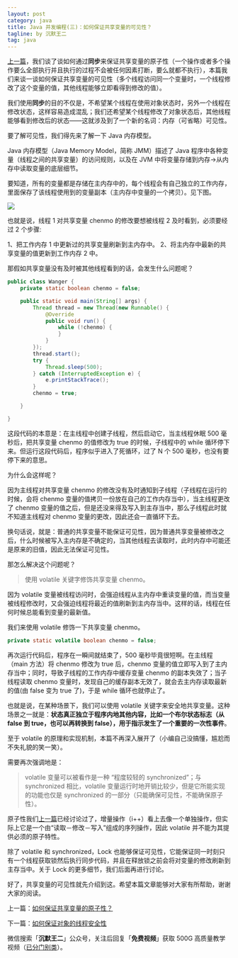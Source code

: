```yaml
---
layout: post
category: java
title: Java 并发编程(三)：如何保证共享变量的可见性？
tagline: by 沉默王二
tag: java
---
```


[上一篇](https://mp.weixin.qq.com/s/HRAabyY-cLcAK_v9x0pMXw)，我们谈了谈如何通过**同步**来保证共享变量的原子性（一个操作或者多个操作要么全部执行并且执行的过程不会被任何因素打断，要么就都不执行），本篇我们来谈一谈如何保证共享变量的可见性（多个线程访问同一个变量时，一个线程修改了这个变量的值，其他线程能够立即看得到修改的值）。

<!--more-->




我们使用**同步**的目的不仅是，不希望某个线程在使用对象状态时，另外一个线程在修改状态，这样容易造成混乱；我们还希望某个线程修改了对象状态后，其他线程能够看到修改后的状态——这就涉及到了一个新的名词：内存（可省略）可见性。

要了解可见性，我们得先来了解一下 Java 内存模型。

Java 内存模型（Java Memory Model，简称 JMM）描述了 Java 程序中各种变量（线程之间的共享变量）的访问规则，以及在 JVM 中将变量存储到内存→从内存中读取变量的底层细节。

要知道，所有的变量都是存储在主内存中的，每个线程会有自己独立的工作内存，里面保存了该线程使用到的变量副本（主内存中变量的一个拷贝）。见下图。

![](http://www.itwanger.com/assets/images/2019/11/java-bingfa-3-1.png)

也就是说，线程 1 对共享变量 chenmo 的修改要想被线程 2 及时看到，必须要经过 2 个步骤:

1、把工作内存 1 中更新过的共享变量刷新到主内存中。
2、将主内存中最新的共享变量的值更新到工作内存 2 中。

那假如共享变量没有及时被其他线程看到的话，会发生什么问题呢？

```java
public class Wanger {
	private static boolean chenmo = false;

	public static void main(String[] args) {
		Thread thread = new Thread(new Runnable() {
			@Override
			public void run() {
				while (!chenmo) {
				}
			}
		});
		thread.start();
		try {
			Thread.sleep(500);
		} catch (InterruptedException e) {
			e.printStackTrace();
		}
		chenmo = true;

	}

}
```

这段代码的本意是：在主线程中创建子线程，然后启动它，当主线程休眠 500 毫秒后，把共享变量 chenmo 的值修改为 true 的时候，子线程中的 while 循环停下来。但运行这段代码后，程序似乎进入了死循环，过了 N 个 500 毫秒，也没有要停下来的意思。

为什么会这样呢？

因为主线程对共享变量 chenmo 的修改没有及时通知到子线程（子线程在运行的时候，会将 chenmo 变量的值拷贝一份放在自己的工作内存当中），当主线程更改了 chenmo 变量的值之后，但是还没来得及写入到主存当中，那么子线程此时就不知道主线程对 chenmo 变量的更改，因此还会一直循环下去。

换句话说，就是：普通的共享变量不能保证可见性，因为普通共享变量被修改之后，什么时候被写入主内存是不确定的，当其他线程去读取时，此时内存中可能还是原来的旧值，因此无法保证可见性。

那怎么解决这个问题呢？

>使用 volatile 关键字修饰共享变量 chenmo。

因为 volatile 变量被线程访问时，会强迫线程从主内存中重读变量的值，而当变量被线程修改时，又会强迫线程将最近的值刷新到主内存当中。这样的话，线程在任何时候总能看到变量的最新值。 

我们来使用 volatile 修饰一下共享变量 chenmo。

```java
private static volatile boolean chenmo = false;
```

再次运行代码后，程序在一瞬间就结束了，500 毫秒毕竟很短啊。在主线程（main 方法）将 chenmo 修改为 true 后，chenmo 变量的值立即写入到了主内存当中；同时，导致子线程的工作内存中缓存变量 chenmo 的副本失效了；当子线程读取 chenmo 变量时，发现自己的缓存副本无效了，就会去主内存读取最新的值(由 false 变为 true 了)，于是 while 循环也就停止了。

也就是说，在某种场景下，我们可以使用 volatile 关键字来安全地共享变量。这种场景之一就是：**状态真正独立于程序内地其他内容，比如一个布尔状态标志（从 false 到 true，也可以再转换到 false），用于指示发生了一个重要的一次性事件**。

至于 volatile 的原理和实现机制，本篇不再深入展开了（小编自己没搞懂，尴尬而不失礼貌的笑一笑）。

需要再次强调地是：

>volatile 变量可以被看作是一种 “程度较轻的 synchronized”；与 synchronized 相比，volatile 变量运行时地开销比较少，但是它所能实现的功能也仅是 synchronized 的一部分（只能确保可见性，不能确保原子性）。

原子性我们[上一篇](https://mp.weixin.qq.com/s/HRAabyY-cLcAK_v9x0pMXw)已经讨论过了，增量操作（i++）看上去像一个单独操作，但实际上它是一个由“读取－修改－写入”组成的序列操作，因此 volatile 并不能为其提供必须的原子特性。

除了 volatile 和 synchronized，Lock 也能够保证可见性，它能保证同一时刻只有一个线程获取锁然后执行同步代码，并且在释放锁之前会将对变量的修改刷新到主存当中。关于 Lock 的更多细节，我们后面再进行讨论。

好了，共享变量的可见性就先介绍到这。希望本篇文章能够对大家有所帮助，谢谢大家的阅读。

上一篇：[如何保证共享变量的原子性？](http://www.itwanger.com/java/2019/11/09/java-bingfa-2.html)

下一篇：[如何保证对象的线程安全性](http://www.itwanger.com/java/2019/11/09/java-bingfa-4.html)

微信搜索「**沉默王二**」公众号，关注后回复「**免费视频**」获取 500G 高质量教学视频（[已分门别类](https://mp.weixin.qq.com/s/GjkEyPW0vgIvuDLYQkBM0A)）。



